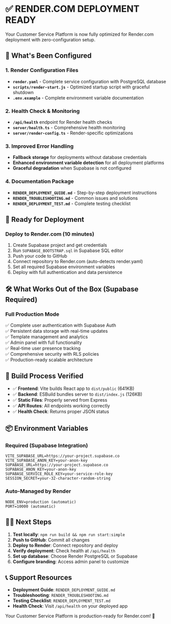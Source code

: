 # ✅ RENDER.COM DEPLOYMENT READY

Your Customer Service Platform is now fully optimized for Render.com deployment with zero-configuration setup.

## 🚀 What's Been Configured

### 1. Render Configuration Files
- **`render.yaml`** - Complete service configuration with PostgreSQL database
- **`scripts/render-start.js`** - Optimized startup script with graceful shutdown
- **`.env.example`** - Complete environment variable documentation

### 2. Health Check & Monitoring
- **`/api/health`** endpoint for Render health checks
- **`server/health.ts`** - Comprehensive health monitoring
- **`server/render-config.ts`** - Render-specific optimizations

### 3. Improved Error Handling
- **Fallback storage** for deployments without database credentials
- **Enhanced environment variable detection** for all deployment platforms
- **Graceful degradation** when Supabase is not configured

### 4. Documentation Package
- **`RENDER_DEPLOYMENT_GUIDE.md`** - Step-by-step deployment instructions
- **`RENDER_TROUBLESHOOTING.md`** - Common issues and solutions
- **`RENDER_DEPLOYMENT_TEST.md`** - Complete testing checklist

## 🎯 Ready for Deployment

### Deploy to Render.com (10 minutes)
1. Create Supabase project and get credentials
2. Run `SUPABASE_BOOTSTRAP.sql` in Supabase SQL editor
3. Push your code to GitHub
4. Connect repository to Render.com (auto-detects render.yaml)
5. Set all required Supabase environment variables
6. Deploy with full authentication and data persistence

## 🛠️ What Works Out of the Box (Supabase Required)

### Full Production Mode
✅ Complete user authentication with Supabase Auth  
✅ Persistent data storage with real-time updates  
✅ Template management and analytics  
✅ Admin panel with full functionality  
✅ Real-time user presence tracking  
✅ Comprehensive security with RLS policies  
✅ Production-ready scalable architecture  

## 🔧 Build Process Verified

- ✅ **Frontend**: Vite builds React app to `dist/public` (641KB)
- ✅ **Backend**: ESBuild bundles server to `dist/index.js` (126KB)
- ✅ **Static Files**: Properly served from Express
- ✅ **API Routes**: All endpoints working correctly
- ✅ **Health Check**: Returns proper JSON status

## 📦 Environment Variables

### Required (Supabase Integration)
```
VITE_SUPABASE_URL=https://your-project.supabase.co
VITE_SUPABASE_ANON_KEY=your-anon-key
SUPABASE_URL=https://your-project.supabase.co  
SUPABASE_ANON_KEY=your-anon-key
SUPABASE_SERVICE_ROLE_KEY=your-service-role-key
SESSION_SECRET=your-32-character-random-string
```

### Auto-Managed by Render
```
NODE_ENV=production (automatic)
PORT=10000 (automatic)
```

## 🏃‍♂️ Next Steps

1. **Test locally**: `npm run build && npm run start:simple`
2. **Push to GitHub**: Commit all changes
3. **Deploy to Render**: Connect repository and deploy
4. **Verify deployment**: Check health at `/api/health`
5. **Set up database**: Choose Render PostgreSQL or Supabase
6. **Configure branding**: Access admin panel to customize

## 📞 Support Resources

- **Deployment Guide**: `RENDER_DEPLOYMENT_GUIDE.md`
- **Troubleshooting**: `RENDER_TROUBLESHOOTING.md`
- **Testing Checklist**: `RENDER_DEPLOYMENT_TEST.md`
- **Health Check**: Visit `/api/health` on your deployed app

Your Customer Service Platform is production-ready for Render.com! 🎉